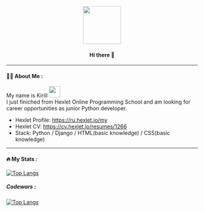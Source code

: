 <div id="header" align="center">
  <img src="https://i.ibb.co/tJqCVKk/github.gif" width="100"/>
  <h4> Hi there 👋 </h4>
</div>

---

#### :woman_technologist: About Me :

My name is Kirill <img src="https://media.giphy.com/media/WUlplcMpOCEmTGBtBW/giphy.gif" width="30"><br> 
I just finiched from Hexlet Online Programming School and am looking for career opportunities as junior Python developer.

- Hexlet Profile: https://ru.hexlet.io/my
- Hexlet CV: https://cv.hexlet.io/resumes/1266
- Stack: Python / Django / HTML(basic knowledge) / CSS(basic knowledge)

---

#### :fire: My Stats :

[![Top Langs](https://github-readme-stats.vercel.app/api/top-langs/?username=LikerK&layout=compact)](https://github.com/anuraghazra/github-readme-stats)

##### Codewars :

[![Top Langs](https://www.codewars.com/users/LikerK/badges/large)](https://www.codewars.com/users/LikerK)

